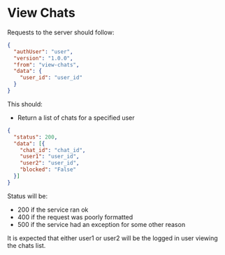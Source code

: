# View Chats

Requests to the server should follow:

```json
{
  "authUser": "user",
  "version": "1.0.0",
  "from": "view-chats",
  "data": {
    "user_id": "user_id"
  }
}
```

This should:
- Return a list of chats for a specified user

```json
{
  "status": 200,
  "data": [{
    "chat_id": "chat_id",
    "user1": "user_id",
    "user2": "user_id",
    "blocked": "False"
  }]
}
```
Status will be:
- 200 if the service ran ok
- 400 if the request was poorly formatted
- 500 if the service had an exception for some other reason

It is expected that either user1 or user2 will be the logged in user viewing the chats list.